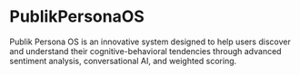 # PublikPersonaOS
Publik Persona OS is an innovative system designed to help users discover and understand their cognitive-behavioral tendencies through advanced sentiment analysis, conversational AI, and weighted scoring.
